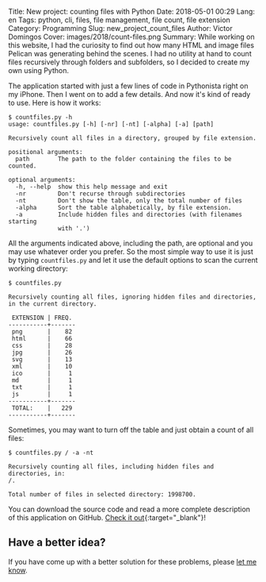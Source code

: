 Title: New project: counting files with Python
Date: 2018-05-01 00:29
Lang: en
Tags: python, cli, files, file management, file count, file extension
Category: Programming
Slug: new_project_count_files
Author: Victor Domingos
Cover: images/2018/count-files.png
Summary: While working on this website, I had the curiosity to find out how many HTML and image files Pelican was generating behind the scenes. I had no utility at hand to count files recursively through folders and subfolders, so I decided to create my own using Python.

The application started with just a few lines of code in Pythonista right on my iPhone. Then I went on to add a few details. And now it's kind of ready to use. Here is how it works:

```shell
$ countfiles.py -h
usage: countfiles.py [-h] [-nr] [-nt] [-alpha] [-a] [path]

Recursively count all files in a directory, grouped by file extension.

positional arguments:
  path        The path to the folder containing the files to be counted.

optional arguments:
  -h, --help  show this help message and exit
  -nr         Don't recurse through subdirectories
  -nt         Don't show the table, only the total number of files
  -alpha      Sort the table alphabetically, by file extension.
  -a          Include hidden files and directories (with filenames starting
              with '.')
```


All the arguments indicated above, including the path, are optional and you may use whatever order you prefer. So the most simple way to use it is just by typing `countfiles.py` and let it use the default options to scan the current working directory:

```shell
$ countfiles.py

Recursively counting all files, ignoring hidden files and directories, in the current directory.

 EXTENSION | FREQ.
-----------+-------
 png       |    82
 html      |    66
 css       |    28
 jpg       |    26
 svg       |    13
 xml       |    10
 ico       |     1
 md        |     1
 txt       |     1
 js        |     1
-----------+-------
 TOTAL:    |   229
-----------+-------
```

Sometimes, you may want to turn off the table and just obtain a count of all files:

```shell
$ countfiles.py / -a -nt

Recursively counting all files, including hidden files and directories, in:
/.

Total number of files in selected directory: 1998700.
```


You can download the source code and read a more complete description of this application on GitHub. [Check it out](https://github.com/victordomingos/Count-files){:target="_blank"}!


## Have a better idea?
If you have come up with a better solution for these problems, please [let me know](https://victordomingos.com/contactos/).
